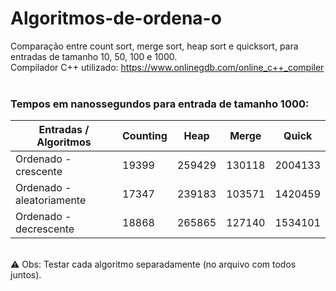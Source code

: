 # Algoritmos-de-ordena-o
Comparação entre count sort, merge sort, heap sort e quicksort, para entradas de tamanho 10, 50, 100 e 1000. <br>
Compilador C++ utilizado: https://www.onlinegdb.com/online_c++_compiler <br><br>

<h3>Tempos em nanossegundos para entrada de tamanho 1000:</h3>

   |   Entradas / Algoritmos   | Counting |  Heap  | Merge  |   Quick  |
   |---------------------------|----------|--------|--------|----------|
   | Ordenado - crescente      |  19399   | 259429 | 130118 |  2004133 |
   | Ordenado - aleatoriamente |  17347   | 239183 | 103571 |  1420459 |
   | Ordenado - decrescente    |  18868   | 265865 | 127140 |  1534101 |

<br>⚠ Obs: Testar cada algoritmo separadamente (no arquivo com todos juntos).
